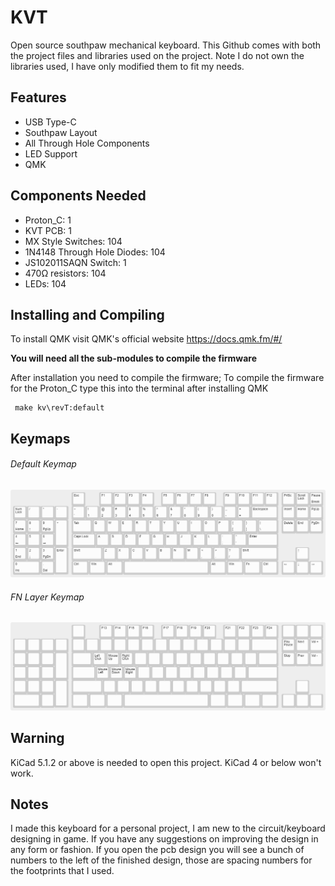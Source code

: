 # KVT
Open source southpaw mechanical keyboard. This Github comes with both the project files and libraries used on the project.
Note I do not own the libraries used, I have only modified them to fit my needs.

## Features
* USB Type-C
* Southpaw Layout
* All Through Hole Components
* LED Support
* QMK

## Components Needed
* Proton_C: 1
* KVT PCB: 1
* MX Style Switches: 104
* 1N4148 Through Hole Diodes: 104
* JS102011SAQN Switch: 1
* 470Ω resistors: 104
* LEDs: 104


## Installing and Compiling
To install QMK visit QMK's official website https://docs.qmk.fm/#/

**You will need all the sub-modules to compile the firmware**

After installation you need to compile the firmware; To compile the firmware for the Proton_C type this into the terminal after installing QMK

```
 make kv\revT:default
```
## Keymaps
###### Default Keymap
![Default Keymap](Images/Default_Keymap.png)

###### FN Layer Keymap
![FN Keymap](Images/Fn_Keymap.png)

## Warning
KiCad 5.1.2 or above is needed to open this project. KiCad 4 or below won't work.

## Notes
I made this keyboard for a personal project, I am new to the circuit/keyboard designing in game. If you have any suggestions on improving the design in any form or fashion. If you open the pcb design you will see a bunch of numbers to the left of the finished design, those are spacing numbers for the footprints that I used.   
